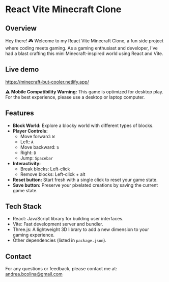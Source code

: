 # React Vite Minecraft Clone

## Overview

Hey there! 🎮 Welcome to my React Vite Minecraft Clone, a fun side project where coding meets gaming. As a gaming enthusiast and developer, I've had a blast crafting this mini Minecraft-inspired world using React and Vite.

## Live demo

https://minecraft-but-cooler.netlify.app/

⚠️ **Mobile Compatibility Warning:** This game is optimized for desktop play. For the best experience, please use a desktop or laptop computer.

## Features

- **Block World:** Explore a blocky world with different types of blocks.
- **Player Controls:**
  - Move forward: `W`
  - Left: `A`
  - Move backward: `S`
  - Right: `D`
  - Jump: `Spacebar`
- **Interactivity:** 
  - Break blocks: Left-click
  - Remove blocks: Left-click + alt
- **Reset button:**  Start fresh with a single click to reset your game state.
- **Save button:**  Preserve your pixelated creations by saving the current game state.

## Tech Stack

- React: JavaScript library for building user interfaces.
- Vite: Fast development server and bundler.
- Three.js: A lightweight 3D library to add a new dimension to your gaming experience.
- Other dependencies (listed in `package.json`).

## Contact

For any questions or feedback, please contact me at: andrea.bcolina@gmail.com
